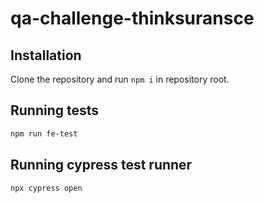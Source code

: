 # qa-challenge-thinksuransce

## Installation

Clone the repository and run `npm i` in repository root.

## Running tests

```sh
npm run fe-test
```

## Running cypress test runner
```sh
npx cypress open
```